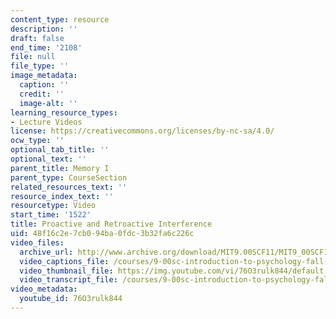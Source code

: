 ```yaml
---
content_type: resource
description: ''
draft: false
end_time: '2108'
file: null
file_type: ''
image_metadata:
  caption: ''
  credit: ''
  image-alt: ''
learning_resource_types:
- Lecture Videos
license: https://creativecommons.org/licenses/by-nc-sa/4.0/
ocw_type: ''
optional_tab_title: ''
optional_text: ''
parent_title: Memory I
parent_type: CourseSection
related_resources_text: ''
resource_index_text: ''
resourcetype: Video
start_time: '1522'
title: Proactive and Retroactive Interference
uid: 48f16c2e-7cb0-94ba-0fdc-3b32fa6c226c
video_files:
  archive_url: http://www.archive.org/download/MIT9.00SCF11/MIT9_00SCF11_lec10_300k.mp4
  video_captions_file: /courses/9-00sc-introduction-to-psychology-fall-2011/2c1a95ddf934503cb45fb9eb142ee977_76O3rulk844.vtt
  video_thumbnail_file: https://img.youtube.com/vi/76O3rulk844/default.jpg
  video_transcript_file: /courses/9-00sc-introduction-to-psychology-fall-2011/f8db1b1f78f1f429f1370982a0dc4077_76O3rulk844.pdf
video_metadata:
  youtube_id: 76O3rulk844
---
```

